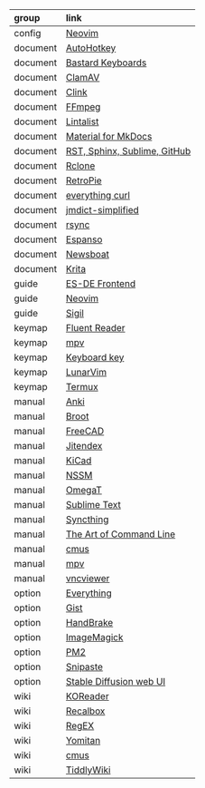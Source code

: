 group      | link
:-         | :-
config     | [Neovim](https://github.com/potamides/dotfiles/blob/master/.config/nvim/init.lua)
document   | [AutoHotkey](https://www.autohotkey.com/docs/v2/)
document   | [Bastard Keyboards](https://docs.bastardkb.com/)
document   | [ClamAV](https://docs.clamav.net/)
document   | [Clink](https://chrisant996.github.io/clink/clink.html)
document   | [FFmpeg](https://ffmpeg.org/ffmpeg.html)
document   | [Lintalist](https://lintalist.github.io/)
document   | [Material for MkDocs](https://squidfunk.github.io/mkdocs-material/)
document   | [RST, Sphinx, Sublime, GitHub](https://sublime-and-sphinx-guide.readthedocs.io/en/latest/index.html)
document   | [Rclone](https://rclone.org/docs/)
document   | [RetroPie](https://retropie.org.uk/docs/)
document   | [everything curl](https://everything.curl.dev/)
document   | [jmdict-simplified](https://github.com/scriptin/jmdict-simplified)
document   | [rsync](https://download.samba.org/pub/rsync/rsync.1#OPTIONS)
document   | [Espanso](https://espanso.org/docs/get-started/)
document   | [Newsboat](https://newsboat.org/releases/2.10/docs/newsboat.html)
document   | [Krita](https://docs.krita.org/en/index.html)
guide      | [ES-DE Frontend](https://gitlab.com/es-de/emulationstation-de/-/blob/master/USERGUIDE.md)
guide      | [Neovim](https://neovim.io/doc/user/lua-guide.html)
guide      | [Sigil](https://sigil-ebook.com/sigil-user-guide/index2.html?epub=epub_content%2Fguide)
keymap     | [Fluent Reader](https://github.com/yang991178/fluent-reader/wiki/Support#keyboard-shortcuts)
keymap     | [mpv](https://github.com/mpv-player/mpv/blob/master/etc/input.conf)
keymap     | [Keyboard key](https://dystroy.org/broot/conf_verbs/#keyboard-key)
keymap     | [LunarVim](https://www.lunarvim.org/docs/beginners-guide/keybinds-overview)
keymap     | [Termux](https://wiki.termux.com/wiki/Touch_Keyboard)
manual     | [Anki](https://docs.ankiweb.net/)
manual     | [Broot](https://dystroy.org/broot/)
manual     | [FreeCAD](https://wiki.freecad.org/Manual:Introduction)
manual     | [Jitendex](https://jitendex.org/pages/guides.html)
manual     | [KiCad](https://docs.kicad.org/7.0/en/getting_started_in_kicad/getting_started_in_kicad.html)
manual     | [NSSM](https://nssm.cc/usage)
manual     | [OmegaT](https://omegat.sourceforge.io/manual-standard/en/index.html)
manual     | [Sublime Text](https://packagecontrol.io/docs/submitting_a_package)
manual     | [Syncthing](https://docs.syncthing.net/users/syncthing.html)
manual     | [The Art of Command Line](https://github.com/jlevy/the-art-of-command-line)
manual     | [cmus](https://linux.die.net/man/1/cmus)
manual     | [mpv](https://mpv.io/manual/master/)
manual     | [vncviewer](https://tigervnc.org/doc/vncviewer.html)
option     | [Everything](https://www.voidtools.com/support/everything/searching/)
option     | [Gist](https://gist.github.com/santisbon/2e1e9c69b58bdf4c9624219a44d40d83)
option     | [HandBrake](https://handbrake.fr/docs/en/latest/cli/command-line-reference.html)
option     | [ImageMagick](https://imagemagick.org/script/command-line-processing.php)
option     | [PM2](https://pm2.io/docs/runtime/reference/pm2-cli/)
option     | [Snipaste](https://docs.snipaste.com/zh-cn/command-line-options)
option     | [Stable Diffusion web UI](https://github.com/AUTOMATIC1111/stable-diffusion-webui/wiki/Command-Line-Arguments-and-Settings)
wiki       | [KOReader](https://github.com/koreader/koreader/wiki)
wiki       | [Recalbox](https://wiki.recalbox.com/en/home)
wiki       | [RegEX](https://github.com/google/re2/wiki/Syntax)
wiki       | [Yomitan](https://yomitan.wiki/)
wiki       | [cmus](https://wiki.gentoo.org/wiki/Cmus)
wiki       | [TiddlyWiki](https://tiddlywiki.com/)